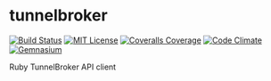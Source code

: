 tunnelbroker
============
[![Build Status](https://img.shields.io/travis/theckman/tunnelbroker/master.svg)](https://travis-ci.org/theckman/tunnelbroker)
[![MIT License](https://img.shields.io/badge/license-MIT-brightgreen.svg)](https://tldrlegal.com/license/mit-license)
[![Coveralls Coverage](https://img.shields.io/coveralls/theckman/tunnelbroker/master.svg)](https://coveralls.io/r/theckman/tunnelbroker)
[![Code Climate](https://img.shields.io/codeclimate/github/theckman/tunnelbroker.svg)](https://codeclimate.com/github/theckman/tunnelbroker)
[![Gemnasium](https://img.shields.io/gemnasium/theckman/tunnelbroker.svg)](https://gemnasium.com/theckman/tunnelbroker)

Ruby TunnelBroker API client
